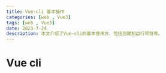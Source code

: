 ```yaml
---
title: Vue-cli 基本操作
categories: [web , Vue3]
tags: [web , Vue3]
date: 2023-7-24
description: 本文介绍了Vue-cli的基本使用方，包括创建和运行项目等。
---
```


# Vue cli

